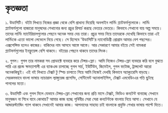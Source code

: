 # কৃতজ্ঞতা

১. উডাসিটি। বইটা লিখতে নিজের প্রজ্ঞা থেকে বেশি প্রাধান্য দিয়েছি অনলাইন লার্নিং প্ল্যাটফর্মগুলোকে। লার্নিং প্ল্যাটফর্মগুলো হাজারো মানুষদের শেখানোর জন্য প্রচুর রিসার্চ করছে ভেতরে ভেতরে। কিভাবে শেখানো যায় অল্প সময়ে। তাদের লার্নিং ম্যাটেরিয়ালগুলোর পেছনে অনেক সময় দেয় তারা। প্রচুর সময় নিয়ে তাদেরকে দেখেছি কিভাবে তারা এই লার্নিংকে এতো ভালো লেভেলে নিয়ে গেছে। সে হিসেবে 'উডাসিটি'র ন্যানোডিগ্রী প্রোগ্রাম আমার বেশ পছন্দের। এক্সপেন্সিভ হলেও কাজের। বাকিদের নাম আসবে আস্তে আস্তে। আর সেকারণে আমার বইয়ে সেই নামকরা প্ল্যাটফর্মগুলোর ইনফ্লুয়েন্স বেশি থাকবে। বইয়ের পেছনে থাকবে তাদের লিংক। 

২. গুগল। গুগল তার নামকরা সব প্রোডাক্টে ব্যবহার করে টেন্সর-ফ্লো। আমি নিজেও টেন্সর-ফ্লো ব্যবহার করি বলে বুঝতে পারি এর প্রচন্ড ক্ষমতাশালী এর ব্যাকএন্ড চালাচ্ছে গুগল সার্চ, ইউটিউব, জিমেইল, গুগল ফটোজ, ট্রান্সলেট আরো অনেককিছুই। এই বই লিখতে টেক্সট টু স্পিচ চালাতে গিয়ে আমি নিজেই দেখছি কিভাবে অ্যাক্যুরেসি বাড়ছে। সেরকমভাবে বাংলা ভাষায় ন্যাচারাল ল্যাঙ্গুয়েজ প্রসেসিং, সেন্টিমেন্ট অ্যানালাইসিস, টেক্সট এমবেডিংএর গতি ছুটছে পাগলের মতো। 

৩.  উডাসিটি এবং গুগল মিলে যেভাবে টেন্সর-ফ্লো শেখানোর জন্য প্রতি মাসে টেক্সট, ভিডিও কনটেন্ট বানাচ্ছে সেখানে মানুষজন না শিখে যাবে কোথায়? আমার কাজ হচ্ছে পৃথিবীর সেরা সেরা কনটেন্টকে বাংলায় নিয়ে আসা। সেখানে যে আন্ডারস্ট্যান্ডিং গ্যাপ থাকবে সেখানেই আমার কাজ। আপনাদের সাহায্য চাই বাংলাকে প্রযুক্তি শেখার ভাষায় পাল্টে দিতে।  



